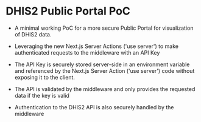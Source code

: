 # DHIS2 Public Portal PoC

-   A minimal working PoC for a more secure Public Portal for visualization of DHIS2 data.

-   Leveraging the new Next.js Server Actions ('use server') to make authenticated requests to the middleware with an API Key

-   The API Key is securely stored server-side in an environment variable and referenced by the Next.js Server Action ('use server') code without exposing it to the client.

-   The API is validated by the middleware and only provides the requested data if the key is valid

-   Authentication to the DHIS2 API is also securely handled by the middleware
